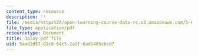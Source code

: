 ```yaml
---
content_type: resource
description: ''
file: /media/https%3A/open-learning-course-data-rc.s3.amazonaws.com/5-61-physical-chemistry-fall-2017/5aad2d57d9c864c52a2f6ad1485cbcd7_IZ405_YLKJQ.pdf
file_type: application/pdf
resourcetype: Document
title: 3play pdf file
uid: 5aad2d57-d9c8-64c5-2a2f-6ad1485cbcd7
---
```

